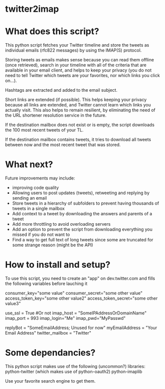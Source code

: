 twitter2imap
============
# What does this script?
This python script fetches your Twitter timeline and store the tweets as
individual emails (rfc822 messages) by using the IMAP(S) protocol.

Storing tweets as emails makes sense because you can read them offline (once
retrieved), search in your timeline with all of the criteria that are available
in your email client, and helps to keep your privacy (you do not need to tell
Twitter which tweets are your favorites, nor which links you click on...).

Hashtags are extracted and added to the email subject.

Short links are extended (if possible). This helps keeping your privacy because
all links are extended, and Twitter cannot learn which links you actually
visit. This also helps to remain resilient, by eliminating the need of the URL
shortener resolution service in the future.

If the destination mailbox does not exist or is empty, the script downloads the 100 most recent tweets of your TL.

If the destination mailbox contains tweets, it tries to download all tweets between now and the most recent tweet that was stored.

# What next?
Future improvements may include:
  * improving code quality
  * Allowing users to post updates (tweets), retweeting and replying by sending an email
  * Store tweets in a hierarchy of subfolders to prevent having thousands of tweets in a single mailbox
  * Add context to a tweet by downloading the answers and parents of a tweet
  * Add more throttling to avoid overloading servers
  * Add an option to prevent the script from downloading everything you missed if you do not want to
  * Find a way to get full text of long tweets since some are truncated for some strange reason (might be the API)


# How to install and setup?
To use this script, you need to create an "app" on dev.twitter.com and fills the following variables before lauching it

consumer_key="some value"
consumer_secret="some other value"
access_token_key="some other value2"
access_token_secret="some other value3"

use_ssl = True #Or not
imap_host = "SomeIPAddressOrDomainName"
imap_port = 993
imap_login="Me"
imap_pwd="MyPasswd"

replyBot = "SomeEmailAddress; Unused for now"
myEmailAddress = "Your Email Address"
twitter_mailbox = "Twitter"

# Some dependancies?

This python script makes use of the following (uncommon?) libraries:
python-twitter (which makes use of python-oauth2)
python-imaplib

Use your favorite search engine to get them.

